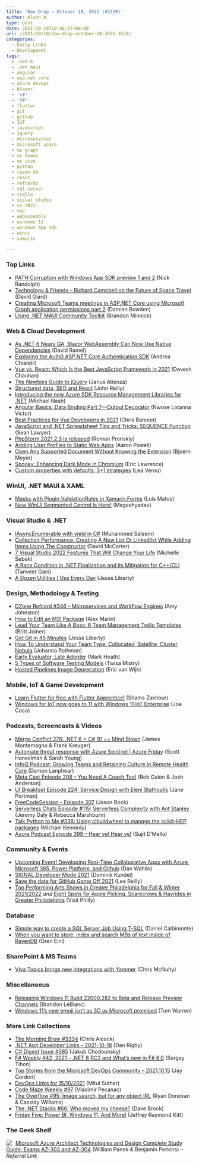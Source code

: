 ```yaml
---
title: 'Dew Drop – October 18, 2021 (#3539)'
author: Alvin A.
type: post
date: 2021-10-18T10:56:57+00:00
url: /2021/10/18/dew-drop-october-18-2021-3539/
categories:
  - Daily Links
  - Development
tags:
  - .net 6
  - .net maui
  - angular
  - asp.net core
  - azure devops
  - blazor
  - 'c#'
  - 'f#'
  - flutter
  - git
  - github
  - IoT
  - javascript
  - jquery
  - microservices
  - microsoft azure
  - ms graph
  - ms teams
  - ms viva
  - python
  - raven db
  - react
  - refcardz
  - sql server
  - trello
  - visual studio
  - vs 2022
  - vue
  - webassembly
  - windows 11
  - windows app sdk
  - winui
  - xamarin

---
```

### <a name="top"></a>Top Links

  * <a href="http://feedproxy.google.com/~r/NicksNetTravels/~3/-qirg8vi8tU/" target="_blank" rel="noopener">PATH Corruption with Windows App SDK preview 1 and 2</a> (Nick Randolph)
  * <a href="https://www.davidgiard.com/2021/10/18/RichardCampbellOnTheFutureOfSpaceTravel.aspx" target="_blank" rel="noopener">Technology & Friends &#8211; Richard Campbell on the Future of Space Travel</a> (David Giard)
  * <a href="https://damienbod.com/2021/10/18/creating-microsoft-teams-meetings-in-asp-net-core-using-microsoft-graph-application-permissions-part-2/" target="_blank" rel="noopener">Creating Microsoft Teams meetings in ASP.NET Core using Microsoft Graph application permissions part 2</a> (Damien Bowden)
  * <a href="https://codetraveler.io/2021/10/18/using-net-maui-community-toolkit/" target="_blank" rel="noopener">Using .NET MAUI Community Toolkit</a> (Brandon Minnick)



### <a name="web"></a>Web & Cloud Development

  * <a href="https://visualstudiomagazine.com/articles/2021/10/15/aspnet-update.aspx" target="_blank" rel="noopener">As .NET 6 Nears GA, Blazor WebAssembly Can Now Use Native Dependencies</a> (David Ramel)
  * <a href="https://auth0.com/blog/exploring-auth0-aspnet-core-authentication-sdk/" target="_blank" rel="noopener">Exploring the Auth0 ASP.NET Core Authentication SDK</a> (Andrea Chiarelli)
  * <a href="https://simpleprogrammer.com/vue-vs-react/" target="_blank" rel="noopener">Vue vs. React: Which Is the Best JavaScript Framework in 2021</a> (Devesh Chauhan)
  * <a href="http://feedproxy.google.com/~r/LearningJquery/~3/WzFsd-7mYnc/the-newbies-guide-to-jquery" target="_blank" rel="noopener">The Newbies Guide to jQuery</a> (Janus Atienza)
  * <a href="https://blog.johnnyreilly.com/2021/10/15/structured-data-seo-and-react" target="_blank" rel="noopener">Structured data, SEO and React</a> (John Reilly)
  * <a href="https://devblogs.microsoft.com/azure-sdk/introducing-the-new-azure-sdk-resource-management-libraries-for-net/?WT.mc_id=DOP-MVP-4025064" target="_blank" rel="noopener">Introducing the new Azure SDK Resource Management Libraries for .NET</a> (Michael Nash)
  * <a href="https://www.telerik.com/blogs/angular-basics-data-binding-part-7-output-decorator" target="_blank" rel="noopener">Angular Basics: Data Binding Part 7—Output Decorator</a> (Nwose Lotanna Victor)
  * <a href="https://www.grapecity.com/blogs/best-practices-for-vue-developers-in-2021" target="_blank" rel="noopener">Best Practices for Vue Developers in 2021</a> (Chris Bannon)
  * <a href="https://www.grapecity.com/blogs/javascript-net-spreadsheet-sequence-function-tips-tricks" target="_blank" rel="noopener">JavaScript and .NET Spreadsheet Tips and Tricks: SEQUENCE Function</a> (Sean Lawyer)
  * <a href="https://blog.jetbrains.com/phpstorm/2021/10/phpstorm-2021-2-3-is-released/" target="_blank" rel="noopener">PhpStorm 2021.2.3 is released</a> (Roman Pronskiy)
  * <a href="https://techcommunity.microsoft.com/t5/apps-on-azure/adding-user-profiles-to-static-web-apps/ba-p/2855234?WT.mc_id=DOP-MVP-4025064" target="_blank" rel="noopener">Adding User Profiles to Static Web Apps</a> (Aaron Powell)
  * <a href="https://www.textcontrol.com/blog/2021/10/15/open-any-supported-document-without-knowing-the-extension/" target="_blank" rel="noopener">Open Any Supported Document Without Knowing the Extension</a> (Bjoern Meyer)
  * <a href="https://textslashplain.com/2021/10/17/spooky-enhancing-dark-mode-in-chromium/" target="_blank" rel="noopener">Spooky: Enhancing Dark Mode in Chromium</a> (Eric Lawrence)
  * <a href="http://feedproxy.google.com/~r/leaverou/~3/h1tDrR0P_JU/" target="_blank" rel="noopener">Custom properties with defaults: 3+1 strategies</a> (Lea Verou)



### <a name="silverlight"></a>WinUI, .NET MAUI & XAML

  * <a href="https://luismts.com/masks-plugin-validationrules-xamarin-forms/" target="_blank" rel="noopener">Masks with Plugin.ValidationRules in Xamarin.Forms</a> (Luis Matos)
  * <a href="https://www.syncfusion.com/blogs/post/new-winui-segmented-control-is-here.aspx" target="_blank" rel="noopener">New WinUI Segmented Control Is Here!</a> (Mageshyadav)



### <a name="dotnet"></a>Visual Studio & .NET

  * <a href="https://code-maze.com/csharp-async-enumerable-yield/" target="_blank" rel="noopener">IAsyncEnumerable with yield in C#</a> (Muhammed Saleem)
  * <a href="https://dotnettips.wordpress.com/2021/10/18/collection-performance-creating-a-new-list-or-linkedlist-while-adding-items-using-the-constructor/" target="_blank" rel="noopener">Collection Performance: Creating A New List Or Linkedlist While Adding Items Using The Constructor</a> (David McCarter)
  * <a href="https://www.grapecity.com/blogs/7-visual-studio-2022-features" target="_blank" rel="noopener">7 Visual Studio 2022 Features That Will Change Your Life</a> (Michelle Sebek)
  * <a href="https://devblogs.microsoft.com/cppblog/a-race-condition-in-net-finalization-and-its-mitigation-for-cpp-cli/?WT.mc_id=DOP-MVP-4025064" target="_blank" rel="noopener">A Race Condition in .NET Finalization and its Mitigation for C++/CLI</a> (Tanveer Gani)
  * <a href="http://feedproxy.google.com/~r/JesseLiberty-SilverlightGeek/~3/54Z8PGlIKWg/" target="_blank" rel="noopener">A Dozen Utilities I Use Every Day</a> (Jesse Liberty)



### <a name="design"></a>Design, Methodology & Testing

  * <a href="https://dzone.com/refcardz/microservices-and-workflow-engines" target="_blank" rel="noopener">DZone Refcard #346 &#8211; Microservices and Workflow Engines</a> (Amy Johnston)
  * <a href="https://www.advancedinstaller.com/how-to-edit-msi-package.html" target="_blank" rel="noopener">How to Edit an MSI Package</a> (Alex Marin)
  * <a href="https://blog.trello.com/6-team-management-trello-templates" target="_blank" rel="noopener">Lead Your Team Like A Boss: 6 Team Management Trello Templates</a> (Britt Joiner)
  * <a href="http://feedproxy.google.com/~r/JesseLiberty-SilverlightGeek/~3/aWJI03VMLYc/" target="_blank" rel="noopener">Get Git in 45 Minutes</a> (Jesse Liberty)
  * <a href="http://feedproxy.google.com/~r/ManagingProductDevelopment/~3/arjsuM6rlyg/" target="_blank" rel="noopener">How To Understand Your Team Type: Collocated, Satellite, Cluster, Nebula</a> (Johanna Rothman)
  * <a href="https://markheath.net/post/early-evaluator-late-adopter" target="_blank" rel="noopener">Early Evaluator, Late Adopter</a> (Mark Heath)
  * <a href="https://dzone.com/articles/5-types-of-software-testing-models" target="_blank" rel="noopener">5 Types of Software Testing Models</a> (Twisa Mistry)
  * <a href="https://devblogs.microsoft.com/devops/hosted-pipelines-image-deprecation/?WT.mc_id=DOP-MVP-4025064" target="_blank" rel="noopener">Hosted Pipelines Image Deprecation</a> (Eric van Wijk)



### <a name="mobile"></a>Mobile, IoT & Game Development

  * <a href="http://feedproxy.google.com/~r/GDBcode/~3/28gnKuS9ZLA/learn-flutter-for-free-with-flutter-apprentice.html" target="_blank" rel="noopener">Learn Flutter for free with Flutter Apprentice!</a> (Shams Zakhour)
  * <a href="https://techcommunity.microsoft.com/t5/internet-of-things/windows-for-iot-now-goes-to-11-with-windows-11-iot-enterprise/ba-p/2850335?WT.mc_id=DOP-MVP-4025064" target="_blank" rel="noopener">Windows for IoT now goes to 11 with Windows 11 IoT Enterprise</a> (Joe Coco)



### <a name="podcasts"></a>Podcasts, Screencasts & Videos

  * <a href="http://www.mergeconflict.fm/276" target="_blank" rel="noopener">Merge Conflict 276: .NET 6 + C# 10 == Mind Blown</a> (James Montemagno & Frank Kreuger)
  * <a href="https://channel9.msdn.com/Shows/Azure-Friday/Automate-threat-response-with-Azure-Sentinel?WT.mc_id=DOP-MVP-4025064" target="_blank" rel="noopener">Automate threat response with Azure Sentinel | Azure Friday</a> (Scott Hanselman & Sarah Young)
  * <a href="https://www.infoq.com/podcasts/growing-teams-remote-health-care/" target="_blank" rel="noopener">InfoQ Podcast: Growing Teams and Retaining Culture in Remote Health Care</a> (Damon Lanphear)
  * <a href="https://www.meta-cast.com/episode/episode-208-you-need-a-coach-too" target="_blank" rel="noopener">Meta Cast Episode 208 &#8211; You Need A Coach Too!</a> (Bob Galen & Josh Anderson)
  * <a href="https://uibreakfast.com/224-service-design-with-eleni-stathoulis" target="_blank" rel="noopener">UI Breakfast Episode 224: Service Design with Eleni Stathoulis</a> (Jane Portman)
  * <a href="http://www.youtube.com/watch?v=lQ2BuVO5W4k" target="_blank" rel="noopener">FreeCodeSession &#8211; Episode 307</a> (Jason Bock)
  * <a href="https://www.serverlesschats.com/115" target="_blank" rel="noopener">Serverless Chats Episode #115: Serverless Complexity with Ant Stanley</a> (Jeremy Daly & Rebecca Marshburn)
  * <a href="https://talkpython.fm/episodes/show/338/using-cibuildwheel-to-manage-the-scikit-hep-packages" target="_blank" rel="noopener">Talk Python to Me #338: Using cibuildwheel to manage the scikit-HEP packages</a> (Michael Kennedy)
  * <a href="http://azpodcast.azurewebsites.net/post/Episode-398-Hear-ye!-Hear-ye!" target="_blank" rel="noopener">Azure Podcast Episode 398 &#8211; Hear ye! Hear ye!</a> (Sujit D&#8217;Mello)



### <a name="events"></a>Community & Events

  * <a href="https://blog.codewithdan.com/upcoming-event-developing-real-time-collaborative-apps-with-azure-microsoft-365-power-platform-and-github/?utm_source=rss&utm_medium=rss&utm_campaign=upcoming-event-developing-real-time-collaborative-apps-with-azure-microsoft-365-power-platform-and-github" target="_blank" rel="noopener">Upcoming Event! Developing Real-Time Collaborative Apps with Azure, Microsoft 365, Power Platform, and Github</a> (Dan Wahlin)
  * <a href="https://www.twilio.com/blog/signal-developer-mode-2021" target="_blank" rel="noopener">SIGNAL Developer Mode 2021</a> (Dominik Kundel)
  *  <a href="https://github.blog/2021-10-15-save-the-date-for-github-game-off-2021/" target="_blank" rel="noopener">Save the date for GitHub Game Off 2021</a> (Lee Reilly)
  * <a href="https://www.visitphilly.com/articles/philadelphia/guide-performing-arts-and-live-theater-venues-in-greater-philadelphia/" target="_blank" rel="noopener">Top Performing Arts Shows in Greater Philadelphia for Fall & Winter 2021/2022</a> _and_ <a href="https://www.visitphilly.com/articles/philadelphia/fall-harvest-festivals/" target="_blank" rel="noopener">Eight Spots for Apple Picking, Scarecrows & Hayrides in Greater Philadelphia</a> (Visit Philly)



### <a name="sql"></a>Database

  * <a href="http://feedproxy.google.com/~r/MSSQLTips-LatestSqlServerTips/~3/mNm1_uTnb4A/" target="_blank" rel="noopener">Simple way to create a SQL Server Job Using T-SQL</a> (Daniel Calbimonte)
  * <a href="http://feedproxy.google.com/~r/AyendeRahien/~3/a3jt5bEBas0/when-you-want-to-store-index-and-search-mbs-of-text-inside-of-ravendb" target="_blank" rel="noopener">When you want to store, index and search MBs of text inside of RavenDB</a> (Oren Eini)



### <a name="sp"></a>SharePoint & MS Teams

  * <a href="https://techcommunity.microsoft.com/t5/microsoft-viva-blog/viva-topics-brings-new-integrations-with-yammer/ba-p/2850709?WT.mc_id=DOP-MVP-4025064" target="_blank" rel="noopener">Viva Topics brings new integrations with Yammer</a> (Chris McNulty)



### <a name="misc"></a>Miscellaneous

  * <a href="https://blogs.windows.com/windows-insider/2021/10/15/releasing-windows-11-build-22000-282-to-beta-and-release-preview-channels/?WT.mc_id=WD-MVP-4025064" target="_blank" rel="noopener">Releasing Windows 11 Build 22000.282 to Beta and Release Preview Channels</a> (Brandon LeBlanc)
  * <a href="https://www.theverge.com/2021/10/15/22727850/microsoft-windows-11-new-emoji-not-3d" target="_blank" rel="noopener">Windows 11’s new emoji isn’t as 3D as Microsoft promised</a> (Tom Warren)



### <a name="links"></a>More Link Collections

  * <a href="http://feedproxy.google.com/~r/ReflectivePerspective/~3/eQXmpqvbnNE/" target="_blank" rel="noopener">The Morning Brew #3334</a> (Chris Alcock)
  * <a href="https://links.danrigby.com/2021/10/app-developer-links-2021-10-18/" target="_blank" rel="noopener">.NET App Developer Links &#8211; 2021-10-18</a> (Dan Rigby)
  * <a href="http://feedproxy.google.com/~r/digest-csharp/~3/LKfQtQ24KzU/385" target="_blank" rel="noopener">C# Digest Issue #385</a> (Jakub Chodounsky)
  * <a href="https://sergeytihon.com/2021/10/16/f-weekly-42-2021-net-6-rc2-and-whats-new-in-f-6-0/" target="_blank" rel="noopener">F# Weekly #42, 2021 – .NET 6 RC2 and What’s new in F# 6.0</a> (Sergey Tihon)
  * <a href="https://devblogs.microsoft.com/devops/top-stories-from-the-microsoft-devops-community-2021-10-15/?WT.mc_id=DOP-MVP-4025064" target="_blank" rel="noopener">Top Stories from the Microsoft DevOps Community – 2021.10.15</a> (Jay Gordon)
  * <a href="http://mscodingblog.blogspot.com/2021/10/devops-links-for-15102021.html" target="_blank" rel="noopener">DevOps Links for 15/10/2021</a> (Mitul Suthar)
  * <a href="https://code-maze.com/code-maze-weekly-97/" target="_blank" rel="noopener">Code Maze Weekly #97</a> (Vladimir Pecanac)
  * <a href="https://stackoverflow.blog/2021/10/15/the-overflow-95-image-search-but-for-any-object-irl/" target="_blank" rel="noopener">The Overflow #95: Image search, but for any object IRL</a> (Ryan Donovan & Cassidy Williams)
  * <a href="https://www.daveabrock.com/2021/10/18/dotnet-stacks-66/" target="_blank" rel="noopener">The .NET Stacks #66: Who moved my cheese?</a> (Dave Brock)
  * <a href="https://techcommunity.microsoft.com/t5/microsoft-mvp-award-program-blog/friday-five-power-bi-windows-11-and-more/ba-p/2847851?WT.mc_id=DOP-MVP-4025064" target="_blank" rel="noopener">Friday Five: Power BI, Windows 11, And More!</a> (Jeffrey Raymond Kitt)



### <a name="shelf"></a>The Geek Shelf

<a href="https://www.amazon.com/dp/1119559537/?tag=amavin-20" target="_blank" rel="noopener"><img decoding="async" align="left" style="margin: 0px 5px 0px 0px; border: 0px currentcolor; border-image: none; float: left; display: inline; background-image: none;" src="https://m.media-amazon.com/images/I/519kAg1oSiS._SS135_.jpg" border="0" /></a>&nbsp;<a href="https://www.amazon.com/dp/1119559537/?tag=amavin-20" target="_blank" rel="noopener">Microsoft Azure Architect Technologies and Design Complete Study Guide: Exams AZ-303 and AZ-304</a> (William Panek & Benjamin Perkins) _&#8211; Referral Link_
